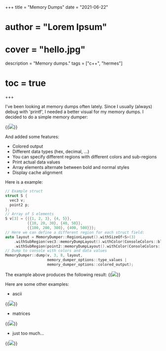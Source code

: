 +++
title = "Memory Dumps"
date = "2021-06-22"
# author = "Lorem Ipsum"
# cover = "hello.jpg"
description = "Memory dumps."
tags = ["c++", "hermes"]
# toc = true
+++

I've been looking at memory dumps often lately. Since I usually (always) debug with 'printf', I needed a better visual for my memory dumps.
I decided to do a simple memory dumper:

 {{<image src="/img/posts/devlog2/simple.png" position="center">}}

And added some features:
* Colored output
* Different data types (hex, decimal, ...)
* You can specify different regions with different colors and sub-regions
* Print actual data values 
* Array elements alternate between bold and normal styles
* Display cache alignment

Here is a example:
```cpp
// Example struct
struct S {
  vec3 v;
  point2 p;
};
// Array of S elements
S v[3] = {{{1, 2, 3}, {4, 5}},
          {{10, 20, 30}, {40, 50}},
          {{100, 200, 300}, {400, 500}}};
// Here we can define a different region for each struct field:
auto layout = MemoryDumper::RegionLayout().withSizeOf<S>(3)
    .withSubRegion(vec3::memoryDumpLayout().withColor(ConsoleColors::blue))
    .withSubRegion(point2::memoryDumpLayout().withColor(ConsoleColors::yellow));
// Dump to console with colors and data values
MemoryDumper::dump(v, 3, 8, layout,
                   memory_dumper_options::type_values | 
                   memory_dumper_options::colored_output);

```
The example above produces the following result:
 {{<image src="/img/posts/devlog2/ex.png" position="center">}}

Here are some other examples:
* ascii

{{<image src="/img/posts/devlog2/ascii.png" position="center">}}

* matrices

{{<image src="/img/posts/devlog2/ex2.png" position="center">}}

* just too much...

{{<image src="/img/posts/devlog2/rainbow.png" position="center">}}

